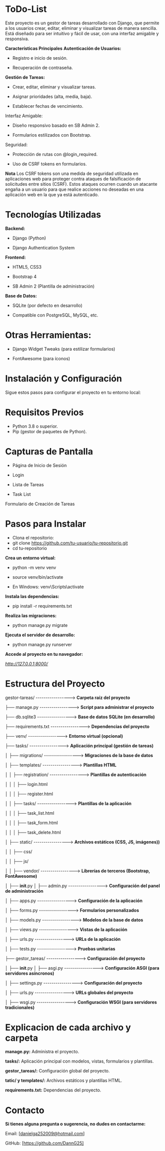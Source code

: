 # ToDo-List
Este proyecto es un gestor de tareas desarrollado con Django, que permite a los usuarios crear, editar, eliminar y visualizar tareas de manera sencilla. Está diseñado para ser intuitivo y fácil de usar, con una interfaz amigable y responsiva.

**Características Principales**
**Autenticación de Usuarios:**

* Registro e inicio de sesión.

* Recuperación de contraseña.

**Gestión de Tareas:**

* Crear, editar, eliminar y visualizar tareas.

* Asignar prioridades (alta, media, baja).

* Establecer fechas de vencimiento.

Interfaz Amigable:

* Diseño responsivo basado en SB Admin 2.

* Formularios estilizados con Bootstrap.

Seguridad:

* Protección de rutas con @login_required.

* Uso de CSRF tokens en formularios.
  
**Nota**
Los CSRF tokens son una medida de seguridad utilizada en aplicaciones web para proteger contra ataques de falsificación de solicitudes entre sitios (CSRF).
 Estos ataques ocurren cuando un atacante engaña a un usuario para que realice acciones no deseadas en una aplicación web en la que ya está autenticado.

# Tecnologías Utilizadas

**Backend:**

* Django (Python)

* Django Authentication System

**Frontend:**

* HTML5, CSS3

* Bootstrap 4

* SB Admin 2 (Plantilla de administración)

**Base de Datos:**

* SQLite (por defecto en desarrollo)

* Compatible con PostgreSQL, MySQL, etc.

# Otras Herramientas:

* Django Widget Tweaks (para estilizar formularios)

* FontAwesome (para íconos)

# Instalación y Configuración
Sigue estos pasos para configurar el proyecto en tu entorno local:

#  Requisitos Previos
* Python 3.8 o superior.
* Pip (gestor de paquetes de Python).
  
# Capturas de Pantalla
* Página de Inicio de Sesión
  
* Login

* Lista de Tareas
  
* Task List

Formulario de Creación de Tareas

# Pasos para Instalar
* Clona el repositorio:
* git clone https://github.com/tu-usuario/tu-repositorio.git
* cd tu-repositorio
  
**Crea un entorno virtual:**

* python -m venv venv
  
* source venv/bin/activate
  
* En Windows: venv\Scripts\activate
  
**Instala las dependencias:**

* pip install -r requirements.txt
  
**Realiza las migraciones:**

* python manage.py migrate
  
**Ejecuta el servidor de desarrollo:**

* python manage.py runserver

 **Accede al proyecto en tu navegador:**
 
_http://127.0.0.1:8000/_

# Estructura del Proyecto

gestor-tareas/                     -----------------> **Carpeta raíz del proyecto**

├── manage.py                     -----------------> **Script para administrar el proyecto**

├── db.sqlite3                     -----------------> **Base de datos SQLite (en desarrollo)**

├── requirements.txt        -----------------> **Dependencias del proyecto**

├── venv/                       -----------------> **Entorno virtual (opcional)**

├── tasks/                      -----------------> **Aplicación principal (gestión de tareas)**

│   ├── migrations/               -----------------> **Migraciones de la base de datos**

│   ├── templates/                 -----------------> **Plantillas HTML**

│   │   ├── registration/          -----------------> **Plantillas de autenticación**

│   │   │   ├── login.html

│   │   │   ├── register.html

│   │   ├── tasks/                 -----------------> **Plantillas de la aplicación**

│   │   │   ├── task_list.html

│   │   │   ├── task_form.html

│   │   │   ├── task_delete.html

│   ├── static/                     -----------------> **Archivos estáticos (CSS, JS, imágenes))**

│   │   ├── css/

│   │   ├── js/

│   │   ├── vendor/               -----------------> **Librerías de terceros (Bootstrap, FontAwesome)**

│   ├── __init__.py
│   ├── admin.py                -----------------> **Configuración del panel de administración**

│   ├── apps.py                 -----------------> **Configuración de la aplicación**

│   ├── forms.py               -----------------> **Formularios personalizados**

│   ├── models.py               -----------------> **Modelos de la base de datos**

│   ├── views.py                -----------------> **Vistas de la aplicación**

│   ├── urls.py                 -----------------> **URLs de la aplicación**

│   ├── tests.py                -----------------> **Pruebas unitarias**

├── gestor_tareas/              -----------------> **Configuración del proyecto**

│   ├── __init__.py
│   ├── asgi.py                 -----------------> **Configuración ASGI (para servidores asíncronos)**

│   ├── settings.py             -----------------> **Configuración del proyecto**

│   ├── urls.py                 -----------------> **URLs globales del proyecto**

│   ├── wsgi.py                 -----------------> **Configuración WSGI (para servidores tradicionales)**


# Explicacion de cada archivo y carpeta

**manage.py:** Administra el proyecto.

**tasks/:** Aplicación principal con modelos, vistas, formularios y plantillas.

**gestor_tareas/:** Configuración global del proyecto.

**tatic/ y templates/:** Archivos estáticos y plantillas HTML.

**requirements.txt:** Dependencias del proyecto.

# Contacto

**Si tienes alguna pregunta o sugerencia, no dudes en contactarme:**

Email: [danielga252009@hotmail.com]

GitHub: [https://github.com/DannG25]

